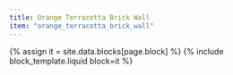 ```yaml
---
title: Orange Terracotta Brick Wall
item: "orange_terracotta_brick_wall"
---
```


{% assign it = site.data.blocks[page.block] %}
{% include block_template.liquid block=it %}

